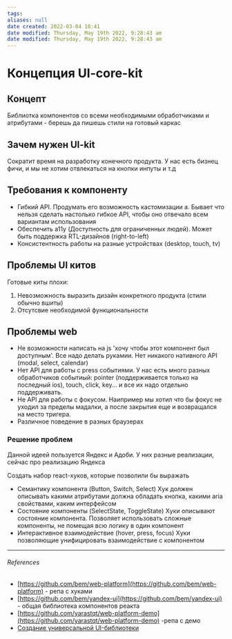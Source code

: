 ```yaml
---
tags: 
aliases: null
date created: 2022-03-04 10:41
date modified: Thursday, May 19th 2022, 9:28:43 am
date modified: Thursday, May 19th 2022, 9:28:43 am
---
```


# Концепция UI-core-kit

## Концепт

Библиотка компонентов со всеми необходимыми обработчиками и атрибутами -  берешь да пишешь стили на готовый каркас

## Зачем нужен UI-kit

Сократит время на разработку конечного продукта. У нас есть бизнец фичи, и мы не хотим отвлекаться на кнопки инпуты и т.д

## Требования к компоненту

- Гибкий API. Продумать его возможность кастомизации
	a.  Бывает что нельзя сделать настолько гибкое API, чтобы оно отвечало всем вариантам использования
- Обеспечить a11y (Доступность для ограниченных людей). Может быть поддержка  RTL-дизайнов (right-to-left)
- Консистентность работы на разные устройствах (desktop, touch, tv)


## Проблемы UI китов

Готовые киты плохи:

1. Невозможность выразить дизайн конкретного продукта (стили обычно вшиты)
2. Отсутсвие необходимой функциональности

## Проблемы web

- Не возможности написать на js 'хочу чтобы этот компонент был доступным'. Все надо делать рукамии. Нет никакого нативного API (modal, select, calendar)
- Нет API для работы с press событиями. У нас есть много разных обработчиков событиый: pointer (поддерживается только на последный ios), touch, click, key... и все их надо отдельно поддерживать.
- Не API для работы с фокусом. Наипример мы хотил что бы фокус не уходил за пределы мадалки, а после закрытия еще и возвращался на место тригера.
- Различное поведение в разных браузерах

### 

### Решение проблем

Данной идеей пользуется Яндекс и Адоби. У них разные реализации, сейчас про реализацию Яндекса

Создать набор react-хуков, которые позволили бы выражать
- Семантику компонента (Button, Switch, Select)
Хук должен описывать какими атрибутами должна обладать кнопка, какими aria свойствами, каким интерфейсом
- Состояние компоненты (SelectState, ToggleState)
Хуки описывают состояние компонента. Позволяет использовать сложные компоненты, не помещая всю логику в один компонент
- Интерактивное взаимодействие (hover, press, focus)
Хуки позволяющие унифицировать взаимодействие с компонентом

---

###### References

- [https://github.com/bem/web-platform](https://github.com/bem/web-platform) - репа с хуками
- [https://github.com/bem/yandex-ui](https://github.com/bem/yandex-ui) - общая библиотека компонентов реакта
- [https://github.com/yarastqt/web-platform-demo](https://github.com/yarastqt/web-platform-demo) -репа с демо
- [Создание универсальной UI-библиотеки](https://www.youtube.com/watch?v=0LuKoLJ3zbU&list=PLKaafC45L_SSj9alzlF_saWXX-4GpjXRD&index=2&ab_channel=%D0%A4%D1%80%D0%BE%D0%BD%D1%82%D0%B5%D0%BD%D0%B4)
